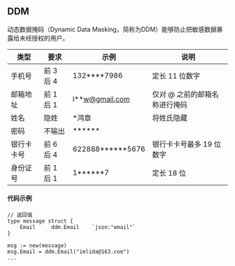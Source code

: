 ## DDM

动态数据掩码（Dynamic Data Masking，简称为DDM）能够防止把敏感数据暴露给未经授权的用户。

| 类型 | 要求 | 示例 | 说明
| ---- | ---- | ---- | ---- 
| 手机号 | 前 3 后 4 | 132****7986 | 定长 11 位数字
| 邮箱地址 | 前 1 后 1 | l**w@gmail.com | 仅对 @ 之前的邮箱名称进行掩码
| 姓名 | 隐姓 | *鸿章 | 将姓氏隐藏
| 密码 | 不输出 | ****** | 
| 银行卡卡号 | 前 6 后 4 | 622888******5676 | 银行卡卡号最多 19 位数字
| 身份证号 | 前 1 后 1 | 1******7 | 定长 18 位

#### 代码示例

```
// 返回值
type message struct {
	Email     ddm.Email    `json:"email"`
}

msg := new(message)
msg.Email = ddm.Email("imlida@163.com")
...

```
